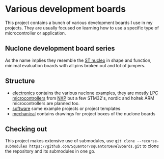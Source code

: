# Various development boards
This project contains a bunch of various development boards I use in my projects. They are usually focused on learning how to use a specific type of microcontroller or application.
## Nuclone development board series
As the name implies they resemble the [ST nucleo](https://www.st.com/en/evaluation-tools/stm32-nucleo-boards.html) in shape and function, minimal evaluation boards with all pins broken out and lot of jumpers.
## Structure
* [electronics](electronics/) contains the various nuclone examples, they are mostly [LPC microcontrollers](https://www.nxp.com/products/processors-and-microcontrollers/arm-microcontrollers/general-purpose-mcus:GENERAL-PURPOSE-MCUS) from [NXP](https://www.nxp.com/) but a few STM32's, nordic and holtek ARM microcontrollers are planned too.
* [software](software/) some example projects or project templates
* [mechanical](mechanical/) contains drawings for project boxes of the nuclone boards
## Checking out
This project makes extensive use of submodules, use ```git clone --recurse-submodules https://github.com/Squantor/squantorDevelBoards.git``` to clone the repository and its submodules in one go.
